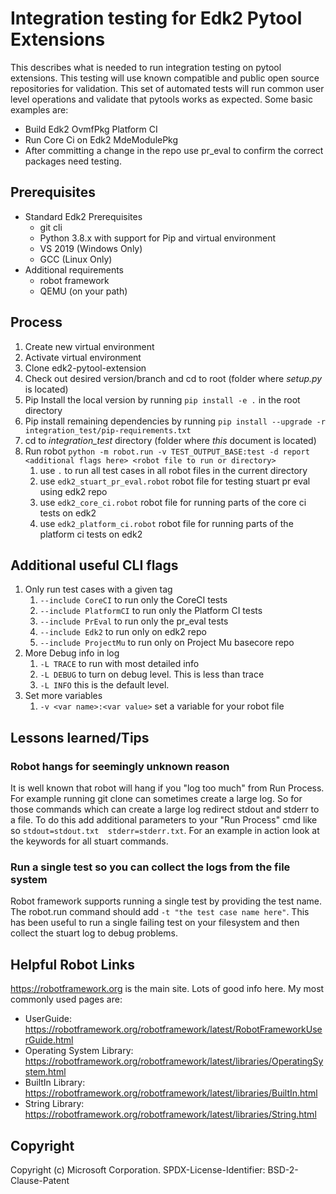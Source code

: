 # Integration testing for Edk2 Pytool Extensions

This describes what is needed to run integration testing on pytool extensions.  This testing will use known compatible and public open source repositories for validation.  This set of automated tests will run common user level operations and validate that pytools works as expected. Some basic examples are:

* Build Edk2 OvmfPkg Platform CI
* Run Core Ci on Edk2 MdeModulePkg
* After committing a change in the repo use pr_eval to confirm the correct packages need testing.

## Prerequisites

* Standard Edk2 Prerequisites
  * git cli
  * Python 3.8.x with support for Pip and virtual environment
  * VS 2019 (Windows Only)
  * GCC (Linux Only)
* Additional requirements
  * robot framework
  * QEMU (on your path)

## Process

1. Create new virtual environment
2. Activate virtual environment
3. Clone edk2-pytool-extension
4. Check out desired version/branch and cd to root (folder where *setup.py* is located)
5. Pip Install the local version by running `pip install -e .` in the root directory
6. Pip install remaining dependencies by running `pip install --upgrade -r integration_test/pip-requirements.txt`
7. cd to *integration_test* directory (folder where *this* document is located)
8. Run robot `python -m robot.run -v TEST_OUTPUT_BASE:test -d report <additional flags here> <robot file to run or directory>`
   1. use `.` to run all test cases in all robot files in the current directory
   2. use `edk2_stuart_pr_eval.robot` robot file for testing stuart pr eval using edk2 repo
   3. use `edk2_core_ci.robot` robot file for running parts of the core ci tests on edk2
   4. use `edk2_platform_ci.robot` robot file for running parts of the platform ci tests on edk2

## Additional useful CLI flags

1. Only run test cases with a given tag
   1. `--include CoreCI` to run only the CoreCI tests
   2. `--include PlatformCI` to run only the Platform CI tests
   3. `--include PrEval` to run only the pr_eval tests
   4. `--include Edk2` to run only on edk2 repo
   5. `--include ProjectMu` to run only on Project Mu basecore repo
2. More Debug info in log
   1. `-L TRACE` to run with most detailed info
   2. `-L DEBUG` to turn on debug level.  This is less than trace
   3. `-L INFO` this is the default level.
3. Set more variables
   1. `-v <var name>:<var value>` set a variable for your robot file

## Lessons learned/Tips

### Robot hangs for seemingly unknown reason

It is well known that robot will hang if you "log too much" from Run Process.  For example running git clone can sometimes
create a large log.  So for those commands which can create a large log redirect stdout and stderr to a file.  To do this
add additional parameters to your "Run Process" cmd like so `stdout=stdout.txt  stderr=stderr.txt`.  For an example in action
look at the keywords for all stuart commands.

### Run a single test so you can collect the logs from the file system

Robot framework supports running a single test by providing the test name.  The robot.run command should
add `-t "the test case name here"`.  This has been useful to run a single failing test on your filesystem and then
collect the stuart log to debug problems.

## Helpful Robot Links

https://robotframework.org is the main site.  Lots of good info here.  My most commonly used pages are:

* UserGuide: https://robotframework.org/robotframework/latest/RobotFrameworkUserGuide.html
* Operating System Library: https://robotframework.org/robotframework/latest/libraries/OperatingSystem.html
* BuiltIn Library: https://robotframework.org/robotframework/latest/libraries/BuiltIn.html
* String Library: https://robotframework.org/robotframework/latest/libraries/String.html

## Copyright

Copyright (c) Microsoft Corporation.
SPDX-License-Identifier: BSD-2-Clause-Patent